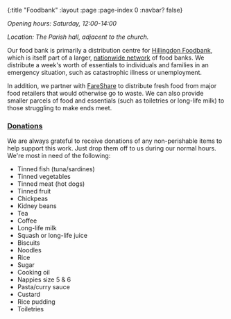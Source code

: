 {:title "Foodbank"
 :layout :page
 :page-index 0
 :navbar? false}

*Opening hours: Saturday, 12:00-14:00*

*Location: The Parish hall, adjacent to the church.*

Our food bank is primarily a distribution centre for [Hillingdon Foodbank](https://hillingdon.foodbank.org.uk/), which is itself part of a larger, [nationwide network](https://www.trusselltrust.org/) of food banks. We distribute a week's worth of essentials to individuals and families in an emergency situation, such as catastrophic illness or unemployment.

In addition, we partner with [FareShare](https://fareshare.org.uk/) to distribute fresh food from major food retailers that would otherwise go to waste. We can also provide smaller parcels of food and essentials (such as toiletries or long-life milk) to those struggling to make ends meet.

### [Donations](#donations)

We are always grateful to receive donations of any non-perishable items to help support this work. Just drop them off to us during our normal hours. We're most in need of the following:

 * Tinned fish (tuna/sardines)
 * Tinned vegetables
 * Tinned meat (hot dogs)
 * Tinned fruit
 * Chickpeas
 * Kidney beans
 * Tea
 * Coffee
 * Long-life milk
 * Squash or long-life juice
 * Biscuits
 * Noodles
 * Rice
 * Sugar
 * Cooking oil
 * Nappies size 5 & 6
 * Pasta/curry sauce
 * Custard
 * Rice pudding
 * Toiletries
